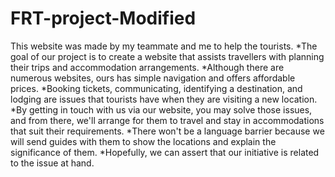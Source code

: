 # FRT-project-Modified
This website was made by my teammate and me to help the tourists. *The goal of our project is to create a website that assists travellers with planning their trips and accommodation arrangements. *Although there are numerous websites, ours has simple navigation and offers affordable prices. *Booking tickets, communicating, identifying a destination, and lodging are issues that tourists have when they are visiting a new location. *By getting in touch with us via our website, you may solve those issues, and from there, we'll arrange for them to travel and stay in accommodations that suit their requirements. *There won't be a language barrier because we will send guides with them to show the locations and explain the significance of them. *Hopefully, we can assert that our initiative is related to the issue at hand.
